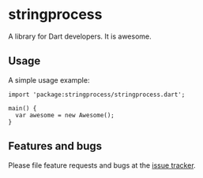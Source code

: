 # stringprocess

A library for Dart developers. It is awesome.

## Usage

A simple usage example:

    import 'package:stringprocess/stringprocess.dart';

    main() {
      var awesome = new Awesome();
    }

## Features and bugs

Please file feature requests and bugs at the [issue tracker][tracker].

[tracker]: http://example.com/issues/replaceme

